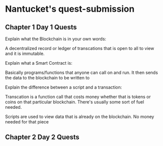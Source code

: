# Nantucket's quest-submission

## Chapter 1 Day 1 Quests

Explain what the Blockchain is in your own words:

  A decentralized record or ledger of transcations that is open to all to view and it is immutable.

Explain what a Smart Contract is:

  Basically programs/functions that anyone can call on and run. It then sends the data to the blockchain to be written to

Explain the difference between a script and a transaction:

  Transcation is a function call that costs money whether that is tokens or coins on that particular blockchain. There's usually some sort of fuel needed.
  
  Scripts are used to view data that is already on the blockchain. No money needed for that piece


## Chapter 2 Day 2 Quests


